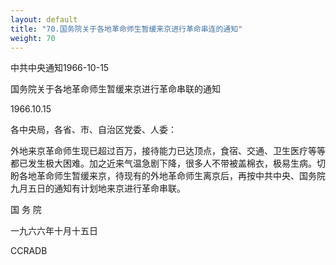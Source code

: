 ```yaml
---
layout: default
title: "70.国务院关于各地革命师生暂缓来京进行革命串连的通知"
weight: 70
---
```


中共中央通知1966-10-15

国务院关于各地革命师生暂缓来京进行革命串联的通知

1966.10.15

各中央局，各省、市、自治区党委、人委：

外地来京革命师生现已超过百万，接待能力已达顶点，食宿、交通、卫生医疗等等都已发生极大困难。加之近来气温急剧下降，很多人不带被盖棉衣，极易生病。切盼各地革命师生暂缓来京，待现有的外地革命师生离京后，再按中共中央、国务院九月五日的通知有计划地来京进行革命串联。

国 务 院

一九六六年十月十五日

CCRADB

